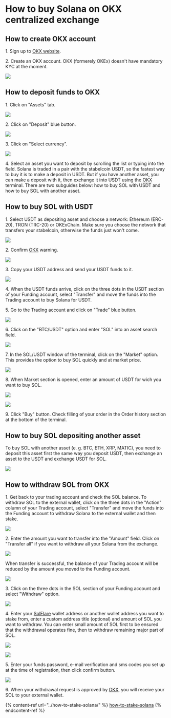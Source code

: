 # How to buy Solana on OKX centralized exchange

## How to create OKX account

1\. Sign up to [OKX website](https://www.okex.com/join/2995542).&#x20;

2\. Create an OKX account. OKX (formerely OKEx) doesn't have mandatory KYC at the moment.

![](../../../.gitbook/assets/01\_welcome\_screen.png)

## How to deposit funds to OKX

1\. Click on "Assets" tab.

![](../../../.gitbook/assets/02\_assets\_section.png)

2\. Click on "Deposit" blue button.

![](../../../.gitbook/assets/04\_deposit\_button.png)

3\. Click on "Select currency".

![](../../../.gitbook/assets/05\_select\_currency.png)

4\. Select an asset you want to deposit by scrolling the list or typing into the field. Solana is traded in a pair with the stabelcoin USDT, so the fastest way to buy it is to make a deposit in USDT. But if you have another asset, you can make a deposit with it, then exchange it into USDT using the [OKX](https://www.okex.com/join/2995542) terminal. There are two subguides below: how to buy SOL with USDT and how to buy SOL with another asset.

## How to buy SOL with USDT

1\. Select USDT as depositing asset and choose a network: Ethereum (ERC-20), TRON (TRC-20) or OKExChain. Make sure you choose the network that transfers your stabelcoin, otherwise the funds just won't come.

![](../../../.gitbook/assets/07\_usdt\_network\_selection.png)

2\. Confirm [OKX](https://www.okex.com/join/2995542) warning.

![](../../../.gitbook/assets/08\_usdt\_warning.png)

3\. Copy your USDT address and send your USDT funds to it.

![](../../../.gitbook/assets/09\_usdt\_address.png)

4\. When the USDT funds arrive, click on the three dots in the USDT section of your Funding account, select "Transfer" and move the funds into the Trading account to buy Solana for USDT.

5\. Go to the Trading account and click on "Trade" blue button.

![](../../../.gitbook/assets/09\_terminal\_look.png)

6\. Click on the "BTC/USDT" option and enter "SOL" into an asset search field.

![](../../../.gitbook/assets/10\_sol\_selection.png)

7\. In the SOL/USDT window of the terminal, click on the "Market" option. This provides the option to buy SOL quickly and at market price.

![](../../../.gitbook/assets/12\_sol\_usdt\_window.png)

8\. When Market section is opened, enter an amount of USDT for wich you want to buy SOL.

![](../../../.gitbook/assets/13\_sol\_market\_section.png)

![](../../../.gitbook/assets/13\_usdt\_amount\_entering.png)

9\. Click "Buy" button. Check filling of your order in the Order history section at the bottom of the terminal.&#x20;

## How to buy SOL depositing another asset

To buy SOL with another asset (e. g. BTC, ETH, XRP, MATIC), you need to deposit this asset first the same way you deposit USDT, then exchange an asset to the USDT and exchange USDT for SOL.

![](../../../.gitbook/assets/06\_matic\_deposit.png)

## How to withdraw SOL from OKX

1\. Get back to your trading account and check the SOL balance. To withdraw SOL to the external wallet, click on the three dots in the "Action" column of your Trading account, select "Transfer" and move the funds into the Funding account to withdraw Solana to the external wallet and then stake.&#x20;

![](../../../.gitbook/assets/22\_sol\_transfer\_button.png)

2\. Enter the amount you want to transfer into the "Amount" field. Click on "Transfer all" if you want to withdraw all your Solana from the exchange.

![](../../../.gitbook/assets/23\_transfer\_all\_button\_sol.png)

When transfer is successful, the balance of your Trading account will be reduced by the amount you moved to the Funding account.

![](../../../.gitbook/assets/23\_sol\_disappeared\_from\_trading\_acc.png)

3\. Click on the three dots in the SOL section of your Funding account and select "Withdraw" option.

![](../../../.gitbook/assets/25\_sol\_withdraw\_button.png)

4\. Enter your [SolFlare](https://solflare.com) wallet address or another wallet address you want to stake from, enter a custom address title (optional) and amount of SOL you want to withdraw. You can enter small amount of SOL first to be ensured that the withdrawal operates fine, then to withdraw remaining major part of SOL.

![](../../../.gitbook/assets/26\_sol\_withdrawal\_screen.png)

![](../../../.gitbook/assets/27\_withdrawal\_screen\_fullfilled.png)

5\. Enter your funds password, e-mail verification and sms codes you set up at the time of registration, then click confirm button.

![](<../../../.gitbook/assets/29\_withdrawal\_completed\_screen (1).png>)

6\. When your withdrawal request is approved by [OKX](https://www.okex.com/join/2995542), you will receive your SOL to your external wallet.

{% content-ref url="../how-to-stake-solana/" %}
[how-to-stake-solana](../how-to-stake-solana/)
{% endcontent-ref %}
